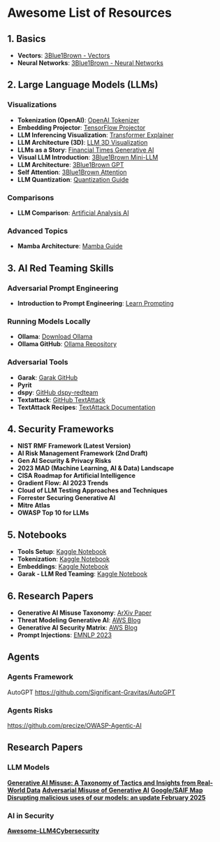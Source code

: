# **Awesome List of Resources**

## **1. Basics**
- **Vectors**: [3Blue1Brown - Vectors](https://www.3blue1brown.com/lessons/vectors)
- **Neural Networks**: [3Blue1Brown - Neural Networks](https://www.3blue1brown.com/lessons/neural-networks)

## **2. Large Language Models (LLMs)**
### **Visualizations**
- **Tokenization (OpenAI)**: [OpenAI Tokenizer](https://platform.openai.com/tokenizer)
- **Embedding Projector**: [TensorFlow Projector](https://projector.tensorflow.org/)
- **LLM Inferencing Visualization**: [Transformer Explainer](https://poloclub.github.io/transformer-explainer/)
- **LLM Architecture (3D)**: [LLM 3D Visualization](https://bbycroft.net/llm)
- **LLMs as a Story**: [Financial Times Generative AI](https://ig.ft.com/generative-ai/)
- **Visual LLM Introduction**: [3Blue1Brown Mini-LLM](https://www.3blue1brown.com/lessons/mini-llm)
- **LLM Architecture**: [3Blue1Brown GPT](https://www.3blue1brown.com/lessons/gpt)
- **Self Attention**: [3Blue1Brown Attention](https://www.3blue1brown.com/lessons/attention)
- **LLM Quantization**: [Quantization Guide](https://newsletter.maartengrootendorst.com/p/a-visual-guide-to-quantization)

### **Comparisons**
- **LLM Comparison**: [Artificial Analysis AI](https://artificialanalysis.ai/)

### **Advanced Topics**
- **Mamba Architecture**: [Mamba Guide](https://newsletter.maartengrootendorst.com/p/a-visual-guide-to-mamba-and-state)

## **3. AI Red Teaming Skills**
### **Adversarial Prompt Engineering**
- **Introduction to Prompt Engineering**: [Learn Prompting](https://learnprompting.org/docs/basics/prompt_engineering)

### **Running Models Locally**
- **Ollama**: [Download Ollama](https://ollama.com/download)
- **Ollama GitHub**: [Ollama Repository](https://github.com/ollama/ollama)

### **Adversarial Tools**
- **Garak**: [Garak GitHub](https://github.com/NVIDIA/garak)
- **Pyrit**
- **dspy**: [GitHub dspy-redteam](https://github.com/haizelabs/dspy-redteam)
- **Textattack**: [GitHub TextAttack](https://github.com/QData/TextAttack)
- **TextAttack Recipes**: [TextAttack Documentation](https://textattack.readthedocs.io/en/latest/3recipes/attack_recipes_cmd.html)

## **4. Security Frameworks**
- **NIST RMF Framework (Latest Version)**
- **AI Risk Management Framework (2nd Draft)**
- **Gen AI Security & Privacy Risks**
- **2023 MAD (Machine Learning, AI & Data) Landscape**
- **CISA Roadmap for Artificial Intelligence**
- **Gradient Flow: AI 2023 Trends**
- **Cloud of LLM Testing Approaches and Techniques**
- **Forrester Securing Generative AI**
- **Mitre Atlas**
- **OWASP Top 10 for LLMs**

## **5. Notebooks**
- **Tools Setup**: [Kaggle Notebook](https://www.kaggle.com/code/jchauhan/lrt-lab-tools-installation-and-walkthrough)
- **Tokenization**: [Kaggle Notebook](https://www.kaggle.com/code/jchauhan/tokenization-llm-red-teaming-basics)
- **Embeddings**: [Kaggle Notebook](https://www.kaggle.com/code/jchauhan/embeddings-llm-red-teaming)
- **Garak - LLM Red Teaming**: [Kaggle Notebook](https://www.kaggle.com/code/jchauhan/lrt-ai-red-teaming-garak-tool/)

## **6. Research Papers**
- **Generative AI Misuse Taxonomy**: [ArXiv Paper](https://arxiv.org/pdf/2406.13843)
- **Threat Modeling Generative AI**: [AWS Blog](https://aws.amazon.com/blogs/security/threat-modeling-your-generative-ai-workload-to-evaluate-security-risk/)
- **Generative AI Security Matrix**: [AWS Blog](https://aws.amazon.com/blogs/security/securing-generative-ai-an-introduction-to-the-generative-ai-security-scoping-matrix/)
- **Prompt Injections**: [EMNLP 2023](https://aclanthology.org/2023.emnlp-main.302.pdf)


## Agents 

### Agents Framework 

AutoGPT
https://github.com/Significant-Gravitas/AutoGPT


### Agents Risks

https://github.com/precize/OWASP-Agentic-AI


## Research Papers

### LLM Models

[**Generative AI Misuse: A Taxonomy of Tactics and Insights from Real-World Data**](https://arxiv.org/pdf/2406.13843v2)
[**Adversarial Misuse of Generative AI**](https://cloud.google.com/blog/topics/threat-intelligence/adversarial-misuse-generative-ai)
[**Google/SAIF Map**](https://saif.google/secure-ai-framework/saif-map)
[**Disrupting malicious uses of our models: an update February 2025**](https://cdn.openai.com/threat-intelligence-reports/disrupting-malicious-uses-of-our-models-february-2025-update.pdf)


### AI in Security
[**Awesome-LLM4Cybersecurity**](https://github.com/tmylla/Awesome-LLM4Cybersecurity)